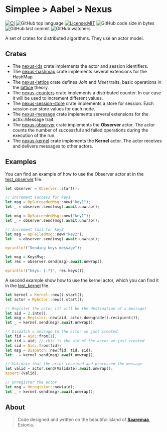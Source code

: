 # Simplee > Aabel > Nexus

[![CI][ci-badge]][ci-url]
![GitHub top language][lang-badge]
[![License:MIT][license-badge]][license-url]
![GitHub code size in bytes][size-badge]
![GitHub last commit][last-commit-badge]
![GitHub watchers][watchers-badge]

A set of crates for distributed algorithms. They use an actor model.

## Crates
- The [nexus-ids][nexus-ids-folder] crate implements the actor and session identifiers.
- The [nexus-hashmap][nexus-hashmap-folder] crate implements several extensions for the HashMap.
- The [nexus-lattice][nexus-lattice-folder] crate defines *Join* and *Meet* traits, basic operations in the [lattice](https://en.wikipedia.org/wiki/Join_and_meet) theory.
- The [nexus-counters][nexus-counters-folder] crate implements a distributed counter. In our case it will be used to increment different values.
- The [nexus-session-store][nexus-session-store-folder] crate implements a store for session. Each session can store values for each node.
- The [nexus-message][nexus-message-folder] crate implements serveral extensions for the actix::Message trait.
- The [nexus-observer][nexus-observer-folder] crate implements the **Observer** actor. The actor counts the number of successful and failed operations during the execution of the run.
- The [nexus-kernel][nexus-kernel-folder] crate implements the **Kernel** actor. The actor receives and delivers messages to other actors.

## Examples
You can find an example of how to use the Observer actor at in the [test_observer](./nexus-observer//tests/test_observer.rs) file.

```rust
let observer = Observer::start();

// Increment success for key1
let msg = OpSucceededMsg::new("key1");
let _ = observer.send(msg).await.unwrap();

let msg = OpSucceededMsg::new("key1");
let _ = observer.send(msg).await.unwrap();

// Increment fail for key2
let msg = OpFailedMsg::new("key2");
let _ = observer.send(msg).await.unwrap();

eprintln!("Sending keys message");

let msg = KeysMsg;
let res = observer.send(msg).await.unwrap();

eprintln!("keys: {:?}", res.keys());
```

A second example show how to use the kernel actor, which you can find it in the [test_kernel](./nexus-kernel/tests/test_kernel.rs) file.

```rust
let kernel = Kernel::new().start();
let actor = MyActor::new().start();

// Register the actor (it will be the destination of a message)
let aid = 2.into();
let msg = Register::new(aid, actor.downgrade().recipient());
let _ = kernel.send(msg).await.unwrap();

// Dispatch a message to the actor we just created
let fid = Aid::from(1);
let tid = aid; // this is the aid of the actor we just created
let sid = Sid::from(fid);
let msg = Dispatch::new(fid, tid, sid);
let _ = kernel.send(msg).await.unwrap();

// Validate that the actor received and processed the message
let valid = actor.send(Validate).await.unwrap();
assert!(valid);

// Unregister the actor
let msg = Unregister::new(aid);
let _ = kernel.send(msg).await.unwrap();
```

## About
> Code designed and written on the beautiful island of [**Saaremaa**][url_estonia], Estonia.

[crates-url]: https://crates.io/crates/aabel-nexus-rs
[ci-badge]: https://github.com/veminovici/aabel-nexus-rs/actions/workflows/ci.yml/badge.svg?branch=main
[ci-url]: https://github.com/veminovici/aabel-nexus-rs/actions/workflows/ci.yml
[lang-badge]: https://img.shields.io/github/languages/top/veminovici/aabel-nexus-rs
[license-badge]: https://img.shields.io/badge/License-MIT-yellow.svg
[license-url]: https://opensource.org/licenses/MIT
[size-badge]: https://img.shields.io/github/languages/code-size/veminovici/aabel-nexus-rs
[last-commit-badge]: https://img.shields.io/github/last-commit/veminovici/aabel-nexus-rs
[watchers-badge]: https://img.shields.io/github/watchers/veminovici/aabel-nexus-rs
[url_estonia]: https://goo.gl/maps/DmB9ewY2R3sPGFnTA
[nexus-ids-folder]: ./nexus-ids/
[nexus-hashmap-folder]: ./nexus-hashmap/
[nexus-lattice-folder]: ./nexus-lattice/
[nexus-counters-folder]: ./nexus-counters/
[nexus-message-folder]: ./nexus-message/
[nexus-session-store-folder]: ./nexus-session-store/
[nexus-observer-folder]: ./nexus-observer/
[nexus-kernel-folder]: ./nexus-kernel/
[def]: ./nexus-hashmap/